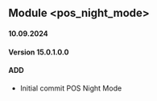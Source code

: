 ## Module <pos_night_mode>

#### 10.09.2024
#### Version 15.0.1.0.0
#### ADD

- Initial commit POS Night Mode
